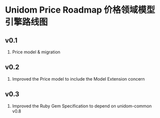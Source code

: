 # Unidom Price Roadmap 价格领域模型引擎路线图

## v0.1
1. Price model & migration

## v0.2
1. Improved the Price model to include the Model Extension concern

## v0.3
1. Improved the Ruby Gem Specification to depend on unidom-common v0.8
